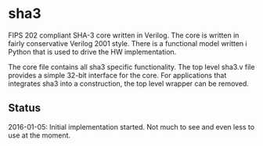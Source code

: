 # sha3

FIPS 202 compliant SHA-3 core written in Verilog. The core is written in
fairly conservative Verilog 2001 style. There is a functional model
written i Python that is used to drive the HW implementation.

The core file contains all sha3 specific functionality. The top level
sha3.v file provides a simple 32-bit interface for the core. For
applications that integrates sha3 into a construction, the top level
wrapper can be removed.


## Status ##

2016-01-05: Initial implementation started. Not much to see and even
less to use at the moment.
